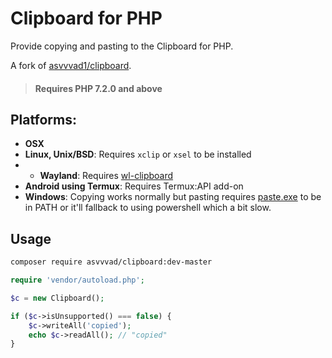 # Clipboard for PHP
Provide copying and pasting to the Clipboard for PHP.

A fork of [asvvvad1/clipboard](https://github.com/asvvvad1/clipboard).

> #### Requires PHP 7.2.0 and above

## Platforms:

* **OSX**
* **Linux, Unix/BSD**: Requires `xclip` or `xsel` to be installed
* * **Wayland**: Requires [wl-clipboard](https://github.com/bugaevc/wl-clipboard)
* **Android using Termux**: Requires Termux:API add-on 
* **Windows**: Copying works normally but pasting requires [paste.exe](https://www.c3scripts.com/tutorials/msdos/paste.html#exe) to be in PATH or it'll fallback to using powershell which a bit slow.

## Usage

```bash
composer require asvvvad/clipboard:dev-master
```

```php
require 'vendor/autoload.php';

$c = new Clipboard();

if ($c->isUnsupported() === false) {
	$c->writeAll('copied');
	echo $c->readAll(); // "copied"
}

```
